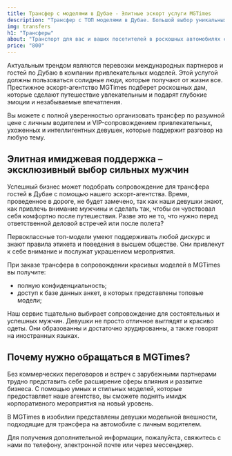 ```yaml
---
title: Трансфер с моделями в Дубае - Элитные эскорт услуги MGTimes
description: "Трансфер с ТОП моделями в Дубае. Большой выбор уникальных предложений: гимнастки, близняшки, инстаграм-модели. Постоянно обновляемый каталог эскорт моделей. Заказать эскорт услуги."
img: transfers
h1: "Трансферы"
about: "Транспорт для вас и ваших посетителей в роскошных автомобилях с выделенным водителем в Дубае."
price: "800"
---
```


Актуальным трендом являются перевозки международных партнеров и гостей по Дубаю в компании привлекательных моделей. Этой услугой должны пользоваться солидные люди, которые получают от жизни все. Престижное эскорт-агентство MGTimes подберет роскошных дам, которые сделают путешествие увлекательным и подарят глубокие эмоции и незабываемые впечатления.

Вы можете с полной уверенностью организовать трансфер по разумной цене с личным водителем и VIP-сопровождением привлекательных, ухоженных и интеллигентных девушек, которые поддержит разговор на любую тему.

## Элитная имиджевая поддержка – эксклюзивный выбор сильных мужчин
Успешный бизнес может подобрать сопровождение для трансфера гостей в Дубае с помощью нашего эскорт-агентства. Время, проведенное в дороге, не будет замечено, так как наши девушки знают, как привлечь внимание мужчины и сделать так, чтобы он чувствовал себя комфортно после путешествия. Разве это не то, что нужно перед ответственной деловой встречей или после полета?

Первоклассные топ-модели умеют поддерживать любой дискурс и знают правила этикета и поведения в высшем обществе. Они привлекут к себе внимание и послужат украшением мероприятия. 

При заказе трансфера в сопровождении красивых моделей в MGTimes вы получите:
- полную конфиденциальность;
- доступ к базе данных анкет, в которых представлены топовые модели;

Наш сервис тщательно выбирает сопровождение для состоятельных и успешных мужчин. Девушки не просто отличное выглядят и красиво одеты. Они образованны и достаточно эрудированны, а также говорят на иностранных языках.

## Почему нужно обращаться в MGTimes?
Без коммерческих переговоров и встреч с зарубежными партнерами трудно представить себе расширение сферы влияния и развитие бизнеса. С помощью умных и стильных моделей, которые предоставляет наше агентство, вы сможете поднять имидж корпоративного мероприятия на новый уровень.

В MGTimes в изобилии представлены девушки модельной внешности, подходящие для трансфера на автомобиле с личным водителем.

Для получения дополнительной информации, пожалуйста, свяжитесь с нами по телефону, электронной почте или через мессенджер.


